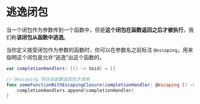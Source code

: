 # 逃逸闭包

当一个闭包作为参数传到一个函数中，但是**这个闭包在函数返回之后才被执行**，我们称**该闭包从函数中逃逸**。

当你定义接受闭包作为参数的函数时，你可以在参数名之前标注 `@escaping`，用来指明这个闭包是允许“逃逸”出这个函数的。

```swift
var completionHandlers: [() -> Void] = []

// @escaping 将在该函数返回后才调用
func someFunctionWithEscapingClosure(completionHandler: @escaping () -> Void) {
    completionHandlers.append(completionHandler)
}
```